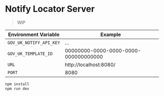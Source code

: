 # Notify Locator Server

> WIP

| Environment Variable | Example |
| --------------------  | ------- |
| `GOV_UK_NOTIFY_API_KEY` | ... |
| `GOV_UK_TEMPLATE_ID` | 00000000-0000-0000-0000-000000000000 |
| `URL` | http://localhost:8080/ |
| `PORT` | 8080 |

```bash
npm install
npm run dev
```
